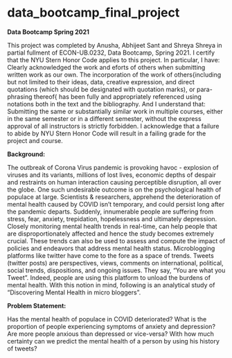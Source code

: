 # data_bootcamp_final_project
**Data Bootcamp Spring 2021**

This project was completed by Anusha, Abhijeet Sant and Shreya Shreya in partial fullment of ECON-UB.0232,
Data Bootcamp, Spring 2021. I certify that the NYU Stern Honor Code applies to this project.
In particular, I have:
Clearly acknowledged the work and eforts of others when submitting written work as our own.
The incorporation of the work of others{including but not limited to their ideas, data, creative
expression, and direct quotations (which should be designated with quotation marks), or para-
phrasing thereof{ has been fully and appropriately referenced using notations both in the text
and the bibliography.
And I understand that:
Submitting the same or substantially similar work in multiple courses, either in the same semester
or in a different semester, without the express approval of all instructors is strictly forbidden.
I acknowledge that a failure to abide by NYU Stern Honor Code will result in a failing grade for
the project and course.

**Background:**

The outbreak of Corona Virus pandemic is provoking havoc - explosion of viruses and its variants, millions of lost lives, economic depths of despair and restraints on human interaction causing perceptible disruption, all over the globe. One such undesirable outcome is on the psychological health of populace at large. Scientists & researchers, apprehend the deterioration of mental health caused by COVID isn’t temporary, and could persist long after the pandemic departs. Suddenly, innumerable people are suffering from stress, fear, anxiety, trepidation, hopelessness and ultimately depression. Closely monitoring mental health trends in real-time, can help people that are disproportionately affected and hence the study becomes extremely crucial. These trends can also be used to assess and compute the impact of policies and endeavors that address mental health status. Microblogging platforms like twitter have come to the fore as a space of trends. Tweets (twitter posts) are perspectives, views, comments on international, political, social trends, dispositions, and ongoing issues. They say, “You are what you Tweet”. Indeed, people are using this platform to unload the burdens of mental health. With this notion in mind, following is an analytical study of “Discovering Mental Health in micro bloggers”.

**Problem Statement:**

Has the mental health of populace in COVID deteriorated?
What is the proportion of people experiencing symptoms of anxiety and depression?
Are more people anxious than depressed or vice-versa?
With how much certainty can we predict the mental health of a person by using his history of tweets?
